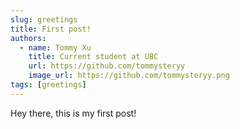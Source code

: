 ```yaml
---
slug: greetings
title: First post!
authors:
  - name: Tommy Xu
    title: Current student at UBC
    url: https://github.com/tommysteryy
    image_url: https://github.com/tommysteryy.png
tags: [greetings]
---
```


Hey there, this is my first post!
